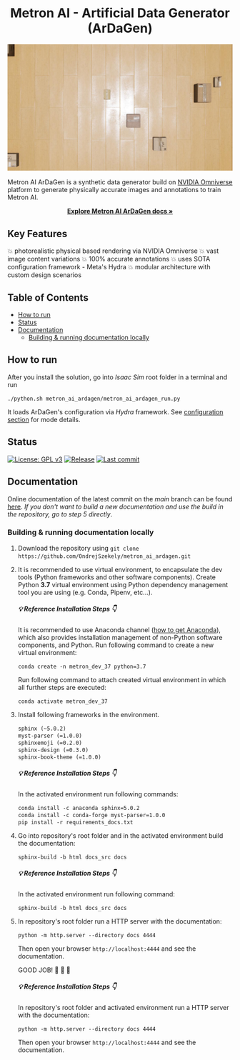 <h1 align="center">Metron AI - Artificial Data Generator (ArDaGen)</h1>

<p align="center">
  <kbd><img src="docs_src/imgs/title_img.jpg" alt="Title Illustative Image" width="700"></kbd>
</p>

Metron AI ArDaGen is a synthetic data generator build on
[NVIDIA Omniverse](https://developer.nvidia.com/nvidia-omniverse-platform) platform to generate physically accurate
images and annotations to train Metron AI.

<p align="center">
    <a href="https://ondrejszekely.github.io/metron_ai_ardagen"><strong>Explore Metron AI ArDaGen docs »</strong></a>
</p>

## Key Features <!-- omit in toc -->

:boom: photorealistic physical based rendering via NVIDIA Omniverse
:boom: vast image content variations
:boom: 100% accurate annotations
:boom: uses SOTA configuration framework - Meta's Hydra
:boom: modular architecture with custom design scenarios

## Table of Contents <!-- omit in toc -->
- [How to run](#how-to-run)
- [Status](#status)
- [Documentation](#documentation)
  - [Building \& running documentation locally](#building--running-documentation-locally)
## How to run

After you install the solution, go into *Isaac Sim* root folder in a terminal and run

```shell
./python.sh metron_ai_ardagen/metron_ai_ardagen_run.py
```

It loads ArDaGen's configuration via *Hydra* framework. See [configuration section](https://ondrejszekely.github.io/metron_ai_ardagen/configuration.html) for mode details.

## Status
[![License: GPL v3](https://img.shields.io/github/license/ondrejszekely/metron_ai_ardagen)](https://www.gnu.org/licenses/gpl-3.0) [![Release](https://img.shields.io/github/v/release/ondrejszekely/metron_ai_ardagen)](https://github.com/OndrejSzekely/metron_ai_ardagen/releases) [![Last commit](https://img.shields.io/github/last-commit/ondrejszekely/metron_ai_ardagen/develop)](https://github.com/OndrejSzekely/metron_ai_ardagen/compare/main...develop)

## Documentation
Online documentation of the latest commit on the *main* branch can be found [here](https://ondrejszekely.github.io/metron_ai_ardagen). *If you don't want to build a new documentation and use the build in the repository, go to step 5 directly*.

### Building & running documentation locally
1. Download the repository using `git clone https://github.com/OndrejSzekely/metron_ai_ardagen.git`
2. It is recommended to use virtual environment, to encapsulate the dev tools (Python frameworks and other software components). Create Python **3.7** virtual environment using Python dependency management tool you are using (e.g. Conda, Pipenv, etc...).
   
    ##### :bulb: Reference Installation Steps :point_down: <!-- omit in toc -->
    It is recommended to use Anaconda channel ([how to get Anaconda](https://www.anaconda.com/products/individual)),
    which also provides installation management of non-Python software components, and Python. Run following
    command to create a new virtual environment:
    ```shell
    conda create -n metron_dev_37 python=3.7
    ```
    Run following command to attach created virtual environment in which all further steps are executed:
    ```shell
    conda activate metron_dev_37
    ```

3. Install following frameworks in the environment.
    ```text
    sphinx (~5.0.2)
    myst-parser (=1.0.0)
    sphinxemoji (=0.2.0)
    sphinx-design (=0.3.0)
    sphinx-book-theme (=1.0.0)
    ```

    ##### :bulb: Reference Installation Steps :point_down: <!-- omit in toc -->
    In the activated environment run following commands:
    ```shell
    conda install -c anaconda sphinx=5.0.2
    conda install -c conda-forge myst-parser=1.0.0
    pip install -r requirements_docs.txt
    ```

4. Go into repository's root folder and in the activated environment build the documentation:
   ```shell
   sphinx-build -b html docs_src docs
   ```

   ##### :bulb: Reference Installation Steps :point_down: <!-- omit in toc -->
   In the activated environment run following command:
   ```shell
   sphinx-build -b html docs_src docs
   ```

5. In repository's root folder run a HTTP server with the documentation:
   ```shell
   python -m http.server --directory docs 4444
   ```
   Then open your browser `http://localhost:4444` and see the documentation.

   GOOD JOB! :raised_hands: :rocket: :dizzy:

   ##### :bulb: Reference Installation Steps :point_down: <!-- omit in toc -->
   In repository's root folder and activated environment run a HTTP server with the documentation:
   ```shell
   python -m http.server --directory docs 4444
   ```
   Then open your browser `http://localhost:4444` and see the documentation.
